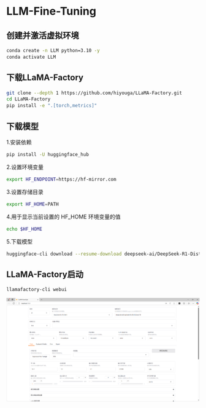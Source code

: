 # LLM-Fine-Tuning
## 创建并激活虚拟环境

```bash
conda create -n LLM python=3.10 -y
conda activate LLM
```

## 下载LLaMA-Factory

```bash
git clone --depth 1 https://github.com/hiyouga/LLaMA-Factory.git
cd LLaMA-Factory
pip install -e ".[torch,metrics]"
```

## 下载模型

  1.安装依赖

  ```bash
  pip install -U huggingface_hub
  ```
  
  2.设置环境变量
  
   ```bash
   export HF_ENDPOINT=https://hf-mirror.com
  ```
  
  3.设置存储目录
  
   ```bash
   export HF_HOME=PATH
  ```
  
  4.用于显示当前设置的 HF_HOME 环境变量的值
  
   ```bash
   echo $HF_HOME
  ```
  
  5.下载模型
  
   ```bash
   huggingface-cli download --resume-download deepseek-ai/DeepSeek-R1-Distill-Qwen-7B
  ```

## LLaMA-Factory启动

```bash
llamafactory-cli webui
```

![](https://github.com/song-chengcheng/LLM-Fine-Tuning/blob/main/images/image.png)
